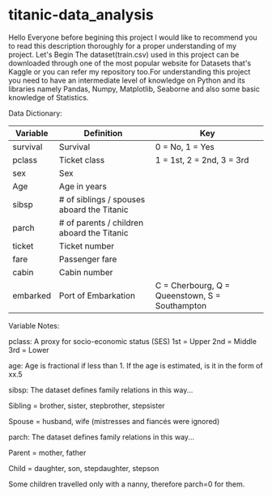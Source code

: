 # titanic-data_analysis
Hello Everyone before begining this project I would like to recommend you to read this description thoroughly for a proper understanding of my project.
Let's Begin 
The dataset(train.csv) used in this project can be downloaded through one of the most popular website for Datasets that's Kaggle or you can refer my repository too.For understanding this project you need to have an intermediate level of knowledge on Python and its libraries namely Pandas, Numpy, Matplotlib, Seaborne and also some basic knowledge of Statistics.

Data Dictionary:

| Variable | Definition                                |Key                                            |
|----------|-------------------------------------------|-----------------------------------------------|
| survival |Survival	                                 |0 = No, 1 = Yes                                |
| pclass	 |Ticket class	                             |1 = 1st, 2 = 2nd, 3 = 3rd                      |
| sex	     |Sex	                                       |                                               |
| Age	     |Age in years	                             |                                               |
| sibsp	   |# of siblings / spouses aboard the Titanic |	                                             |
| parch	   |# of parents / children aboard the Titanic |                                               |
| ticket	 |Ticket number	                             |                                               |
| fare	   |Passenger fare	                           |                                               |
| cabin	   |Cabin number	                             |                                               |
| embarked |Port of Embarkation	                       |C = Cherbourg, Q = Queenstown, S = Southampton |

Variable Notes:

pclass: A proxy for socio-economic status (SES)
1st = Upper
2nd = Middle
3rd = Lower

age: Age is fractional if less than 1. If the age is estimated, is it in the form of xx.5

sibsp: The dataset defines family relations in this way...

Sibling = brother, sister, stepbrother, stepsister

Spouse = husband, wife (mistresses and fiancés were ignored)

parch: The dataset defines family relations in this way...

Parent = mother, father

Child = daughter, son, stepdaughter, stepson

Some children travelled only with a nanny, therefore parch=0 for them.
